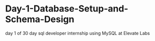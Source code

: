 # Day-1-Database-Setup-and-Schema-Design
day 1 of 30 day sql developer internship using MySQL at Elevate Labs
